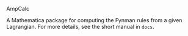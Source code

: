 AmpCalc

A Mathematica package for computing the Fynman rules from a given Lagrangian. For more details, see the short manual in `docs`.
